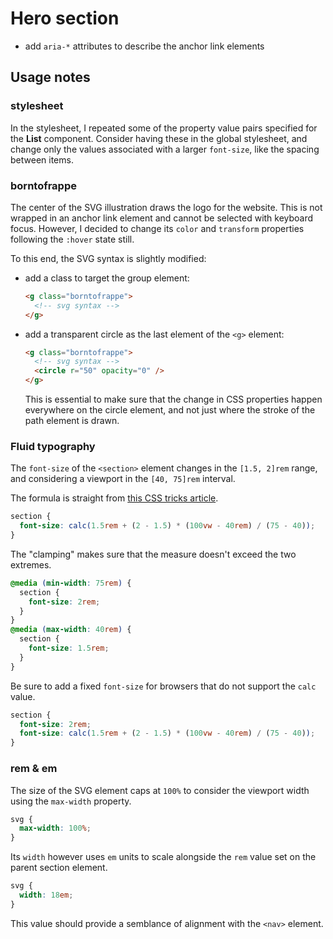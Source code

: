 # Hero section

- add `aria-*` attributes to describe the anchor link elements

## Usage notes

### stylesheet

In the stylesheet, I repeated some of the property value pairs specified for the **List** component. Consider having these in the global stylesheet, and change only the values associated with a larger `font-size`, like the spacing between items.

### borntofrappe

The center of the SVG illustration draws the logo for the website. This is not wrapped in an anchor link element and cannot be selected with keyboard focus. However, I decided to change its `color` and `transform` properties following the `:hover` state still.

To this end, the SVG syntax is slightly modified:

- add a class to target the group element:

  ```html
  <g class="borntofrappe">
    <!-- svg syntax -->
  </g>
  ```

- add a transparent circle as the last element of the `<g>` element:

  ```html
  <g class="borntofrappe">
    <!-- svg syntax -->
    <circle r="50" opacity="0" />
  </g>
  ```

  This is essential to make sure that the change in CSS properties happen everywhere on the circle element, and not just where the stroke of the path element is drawn.

### Fluid typography

The `font-size` of the `<section>` element changes in the `[1.5, 2]rem` range, and considering a viewport in the `[40, 75]rem` interval.

The formula is straight from [this CSS tricks article](https://css-tricks.com/snippets/css/fluid-typography/).

```css
section {
  font-size: calc(1.5rem + (2 - 1.5) * (100vw - 40rem) / (75 - 40));
}
```

The "clamping" makes sure that the measure doesn't exceed the two extremes.

```css
@media (min-width: 75rem) {
  section {
    font-size: 2rem;
  }
}
@media (max-width: 40rem) {
  section {
    font-size: 1.5rem;
  }
}
```

Be sure to add a fixed `font-size` for browsers that do not support the `calc` value.

```css
section {
  font-size: 2rem;
  font-size: calc(1.5rem + (2 - 1.5) * (100vw - 40rem) / (75 - 40));
}
```

### rem & em

The size of the SVG element caps at `100%` to consider the viewport width using the `max-width` property.

```css
svg {
  max-width: 100%;
}
```

Its `width` however uses `em` units to scale alongside the `rem` value set on the parent section element.

```css
svg {
  width: 18em;
}
```

This value should provide a semblance of alignment with the `<nav>` element.
